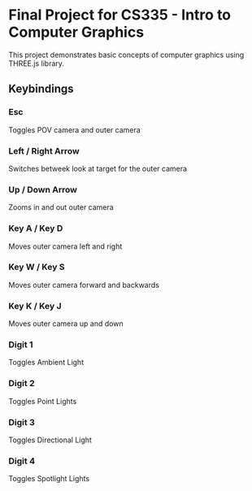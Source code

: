 # Final Project for CS335 - Intro to Computer Graphics

This project demonstrates basic concepts of computer graphics using THREE.js library.

## Keybindings
### Esc
Toggles POV camera and outer camera

### Left / Right Arrow
Switches betweek look at target for the outer camera

### Up / Down Arrow
Zooms in and out outer camera

### Key A / Key D
Moves outer camera left and right

### Key W / Key S
Moves outer camera forward and backwards

### Key K / Key J
Moves outer camera up and down

### Digit 1
Toggles Ambient Light

### Digit 2
Toggles Point Lights

### Digit 3
Toggles Directional Light

### Digit 4
Toggles Spotlight Lights

